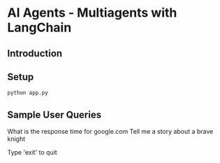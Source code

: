 # AI Agents - Multiagents with LangChain

## Introduction

## Setup

```bash
python app.py
```

## Sample User Queries

What is the response time for google.com
Tell me a story about a brave knight

Type 'exit' to quit
